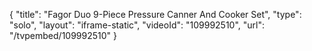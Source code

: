 {
    "title": "Fagor Duo 9-Piece Pressure Canner And Cooker Set",
    "type": "solo",
    "layout": "iframe-static",
    "videoId": "109992510",
    "url": "\/tvpembed\/109992510"
}